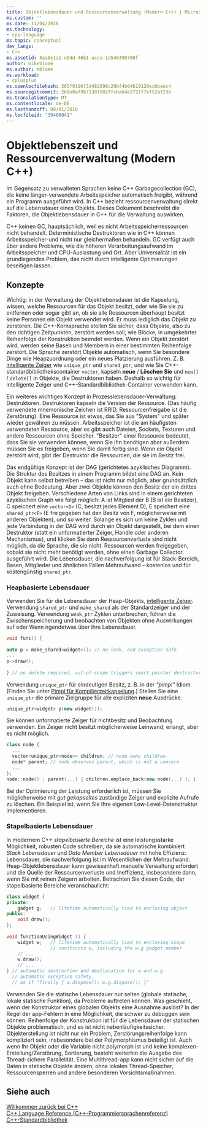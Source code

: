 ```yaml
---
title: Objektlebensdauer und Ressourcenverwaltung (Modern C++) | Microsoft-Dokumentation
ms.custom: ''
ms.date: 11/04/2016
ms.technology:
- cpp-language
ms.topic: conceptual
dev_langs:
- C++
ms.assetid: 8aa0e1a1-e04d-46b1-acca-1d548490700f
author: mikeblome
ms.author: mblome
ms.workload:
- cplusplus
ms.openlocfilehash: 365f9196f3d482098c29bf4b04610120ecbbeec4
ms.sourcegitcommit: 2b9e8af9b7138f502ffcba64e2721f7ef52af23b
ms.translationtype: MT
ms.contentlocale: de-DE
ms.lasthandoff: 08/01/2018
ms.locfileid: "39406041"
---
```

# <a name="object-lifetime-and-resource-management-modern-c"></a>Objektlebenszeit und Ressourcenverwaltung (Modern C++)
Im Gegensatz zu verwalteten Sprachen keine C++ Garbagecollection (GC), die keine länger-verwendete Arbeitsspeicher automatisch freigibt, während ein Programm ausgeführt wird. In C++ bezieht ressourcenverwaltung direkt auf die Lebensdauer eines Objekts. Dieses Dokument beschreibt die Faktoren, die Objektlebensdauer in C++ für die Verwaltung auswirken.  
  
 C++ keinen GC, hauptsächlich, weil es nicht Arbeitsspeicherressourcen nicht behandelt. Deterministische Destruktoren wie in C++ können Arbeitsspeicher-und nicht nur gleichermaßen behandeln. GC verfügt auch über andere Probleme, wie die höheren Verarbeitungsaufwand im Arbeitsspeicher und CPU-Auslastung und Ort. Aber Universalität ist ein grundlegendes Problem, das nicht durch intelligente Optimierungen beseitigen lassen.  
  
## <a name="concepts"></a>Konzepte  
 Wichtig: in der Verwaltung der Objektlebensdauer ist die Kapselung, wissen, welche Ressourcen für das Objekt besitzt, oder wie Sie sie zu entfernen oder sogar gibt an, ob sie alle Ressourcen überhaupt besitzt keine Personen ein Objekt verwendet wird. Er muss lediglich das Objekt zu zerstören. Die C++-Kernsprache stellen Sie sicher, dass Objekte, also zu den richtigen Zeitpunkten, zerstört werden soll, wie Blöcke, in umgekehrter Reihenfolge der Konstruktion beendet werden. Wenn ein Objekt zerstört wird, werden seine Basen und Membern in einer bestimmten Reihenfolge zerstört.  Die Sprache zerstört Objekte automatisch, wenn Sie besondere Dinge wie Heapzuordnung oder ein neues Platzierung ausführen.  Z. B. [intelligente Zeiger](../cpp/smart-pointers-modern-cpp.md) wie `unique_ptr` und `shared_ptr`, und wie Sie C++-standardbibliothekscontainer `vector`, kapseln **neue** /  **Löschen Sie** und `new[]` / `delete[]` in Objekte, die Destruktoren haben. Deshalb so wichtig für intelligente Zeiger und C++-Standardbibliothek-Container verwenden kann.  
  
 Ein weiteres wichtiges Konzept in Prozesslebensdauer-Verwaltung: Destruktoren. Destruktoren kapseln die Version der Ressource.  (Das häufig verwendete mnemonische Zeichen ist RRID, Ressourcenfreigabe ist die Zerstörung).  Eine Ressource ist etwas, das Sie aus "System" und später wieder gewähren zu müssen.  Arbeitsspeicher ist die am häufigsten verwendeten Ressource, aber es gibt auch Dateien, Sockets, Texturen und andere Ressourcen ohne Speicher. "Besitzer" einer Ressource bedeutet, dass Sie sie verwenden können, wenn Sie ihn benötigen aber außerdem müssen Sie es freigeben, wenn Sie damit fertig sind.  Wenn ein Objekt zerstört wird, gibt der Destruktor die Ressourcen, die sie im Besitz frei.  
  
 Das endgültige Konzept ist der DAG (gerichtetes azyklisches Diagramm).  Die Struktur des Besitzes in einem Programm bildet eine DAG an. Kein Objekt kann selbst betreiben – das ist nicht nur möglich, aber grundsätzlich auch ohne Bedeutung. Aber zwei Objekte können den Besitz der ein drittes Objekt freigeben.  Verschiedene Arten von Links sind in einem gerichteten azyklischen Graph wie folgt möglich: A ist Mitglied der B (B ist ein Besitzer), C speichert eine `vector<D>` (C, besitzt jedes Element D), E speichert eine `shared_ptr<F>` (E freigegeben hat den Besitz von F, möglicherweise mit anderen Objekten), und so weiter.  Solange es sich um keine Zyklen und jede Verbindung in der DAG wird durch ein Objekt dargestellt, bei dem einen Destruktor (statt ein unformatierter Zeiger, Handle oder anderen Mechanismus), und klicken Sie dann Ressourcenverluste sind nicht möglich, da die Sprache, die sie nicht. Ressourcen werden freigegeben, sobald sie nicht mehr benötigt werden, ohne einen Garbage Collector ausgeführt wird. Die Lebensdauer, die nachverfolgung ist für Stack-Bereich, Basen, Mitglieder und ähnlichen Fällen Mehraufwand – kostenlos und für kostengünstig `shared_ptr`.  
  
### <a name="heap-based-lifetime"></a>Heapbasierte Lebensdauer  
 Verwenden Sie für die Lebensdauer der Heap-Objekts, [intelligente Zeiger](../cpp/smart-pointers-modern-cpp.md). Verwendung `shared_ptr` und `make_shared` als der Standardzeiger und der Zuweisung. Verwendung `weak_ptr` Zyklen unterbrechen, führen die Zwischenspeicherung und beobachten von Objekten ohne Auswirkungen auf oder Wenn irgendetwas über ihre Lebensdauer.  
  
```cpp  
void func() {  
  
auto p = make_shared<widget>(); // no leak, and exception safe  
...  
p->draw();   
  
} // no delete required, out-of-scope triggers smart pointer destructor  
```  
  
 Verwendung `unique_ptr` für eindeutigen Besitz, z. B. in der *"pimpl"* Idiom. (Finden Sie unter [Pimpl für Kompilierzeitkapselung](../cpp/pimpl-for-compile-time-encapsulation-modern-cpp.md).) Stellen Sie eine `unique_ptr` die primäre Zielgruppe für alle expliziten **neue** Ausdrücke.  
  
```cpp  
unique_ptr<widget> p(new widget());  
```  
  
 Sie können unformatierte Zeiger für nichtbesitz und Beobachtung verwenden. Ein Zeiger nicht besitzt möglicherweise Leinwand, erlangt, aber es nicht möglich.  
  
```cpp  
class node {  
  ...  
  vector<unique_ptr<node>> children; // node owns children  
  node* parent; // node observes parent, which is not a concern  
  ...  
};  
node::node() : parent(...) { children.emplace_back(new node(...) ); }  
```  
  
 Bei der Optimierung der Leistung erforderlich ist, müssen Sie möglicherweise mit *gut gekapseltes* zuständige Zeiger und explizite Aufrufe zu löschen. Ein Beispiel ist, wenn Sie Ihre eigenen Low-Level-Datenstruktur implementieren.  
  
### <a name="stack-based-lifetime"></a>Stapelbasierte Lebensdauer  
 In modernem C++ *stapelbasierte Bereiche* ist eine leistungsstarke Möglichkeit, robusten Code schreiben, da sie automatische kombiniert *Stack Lebensdauer* und *Data Member Lebensdauer* mit hohe Effizienz: Lebensdauer, die nachverfolgung ist im Wesentlichen der Mehraufwand. Heap-Objektlebensdauer kann gewissenhaft manuelle Verwaltung erfordert und die Quelle der Ressourcenverluste und Ineffizienz, insbesondere dann, wenn Sie mit reinen Zeigern arbeiten. Betrachten Sie diesen Code, der stapelbasierte Bereiche veranschaulicht:  
  
```cpp  
class widget {  
private:  
    gadget g;   // lifetime automatically tied to enclosing object  
public:  
    void draw();  
};  
  
void functionUsingWidget () {  
    widget w;   // lifetime automatically tied to enclosing scope  
                // constructs w, including the w.g gadget member  
    // ...
    w.draw();  
    // ...
} // automatic destruction and deallocation for w and w.g  
  // automatic exception safety,   
  // as if "finally { w.dispose(); w.g.dispose(); }"  
```  
  
 Verwenden Sie die statische Lebensdauer nur selten (globale statische, lokale statische Funktion), da Probleme auftreten können. Was geschieht, wenn der Konstruktor eines globalen Objekts eine Ausnahme auslöst? In der Regel der app-Fehlern in eine Möglichkeit, die schwer zu debuggen sein können. Reihenfolge der Konstruktion ist für die Lebensdauer der statischen Objekte problematisch, und es ist nicht nebenläufigkeitssicher. Objekterstellung ist nicht nur ein Problem, Zerstörungsreihenfolge kann kompliziert sein, insbesondere bei der Polymorphismus beteiligt ist. Auch wenn Ihr Objekt oder die Variable nicht polymorph ist und keine komplexen-Erstellung/Zerstörung, Sortierung, besteht weiterhin die Ausgabe des Thread-sichere Parallelität. Eine Multithread-app kann nicht sicher auf die Daten in statische Objekte ändern, ohne lokalen Thread-Speicher, Ressourcensperren und andere besonderen Vorsichtsmaßnahmen.  
  
## <a name="see-also"></a>Siehe auch  
 [Willkommen zurück bei C++](../cpp/welcome-back-to-cpp-modern-cpp.md)   
 [C++ Language Reference (C++-Programmiersprachenreferenz)](../cpp/cpp-language-reference.md)   
 [C++-Standardbibliothek](../standard-library/cpp-standard-library-reference.md)
